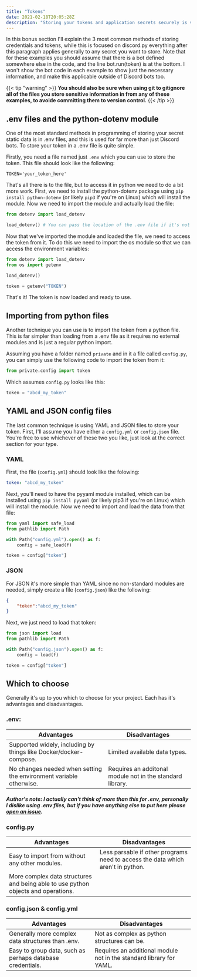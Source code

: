 ```yaml
---
title: "Tokens"
date: 2021-02-18T20:05:28Z
description: "Storing your tokens and application secrets securely is very important. In this bonus tip I'll show the most common ways to do so in Python."
---
```


In this bonus section I'll explain the 3 most common methods of storing credentials and tokens, while this is focused on discord.py everything after this paragraph applies generally to any secret you want to store. Note that for these examples you should assume that there is a bot defined somewhere else in the code, and the line bot.run(token) is at the bottom. I won't show the bot code in each example to show just the necessary information, and make this applicable outside of Discord bots too.

{{< tip "warning" >}}
**You should also be sure when using git to gitignore all of the files you store sensitive information in from any of these examples, to avoide committing them to version control.**
{{< /tip >}}

## .env files and the python-dotenv module

One of the most standard methods in programming of storing your secret static data is in .env files, and this is used for far more than just Discord bots. To store your token in a .env file is quite simple.

Firstly, you need a file named just `.env` which you can use to store the token. This file should look like the following:

```
TOKEN='your_token_here'
```

That's all there is to the file, but to access it in python we need to do a bit more work. First, we need to install the python-dotenv package using `pip install python-dotenv` (or likely `pip3` if you're on Linux) which will install the module. Now we need to import the module and actually load the file:

```py
from dotenv import load_dotenv

load_dotenv() # You can pass the location of the .env file if it's not in a standard location
```

Now that we've imported the module and loaded the file, we need to access the token from it. To do this we need to import the os module so that we can access the environment variables:

```py
from dotenv import load_dotenv
from os import getenv

load_dotenv()

token = getenv("TOKEN")
```

That's it! The token is now loaded and ready to use.

## Importing from python files

Another technique you can use is to import the token from a python file. This is far simpler than loading from a .env file as it requires no external modules and is just a regular python import.

Assuming you have a folder named `private` and in it a file called `config.py`, you can simply use the following code to import the token from it:

```py
from private.config import token
```

Which assumes `config.py` looks like this:

```py
token = "abcd_my_token"
```

## YAML and JSON config files

The last common technique is using YAML and JSON files to store your token. First, I'll assume you have either a `config.yml` or `config.json` file. You're free to use whichever of these two you like, just look at the correct section for your type.

### YAML

First, the file (`config.yml`) should look like the folowing:

```yml
token: "abcd_my_token"
```

Next, you'll need to have the pyyaml module installed, which can be installed using `pip install pyyaml` (or likely pip3 if you're on Linux) which will install the module. Now we need to import and load the data from that file:

```py
from yaml import safe_load
from pathlib import Path

with Path("config.yml").open() as f:
    config = safe_load(f)

token = config["token"]
```

### JSON

For JSON it's more simple than YAML since no non-standard modules are needed, simply create a file (`config.json`) like the following:

```json
{
    "token":"abcd_my_token"
}
```

Next, we just need to load that token:

```py
from json import load
from pathlib import Path

with Path("config.json").open() as f:
    config = load(f)

token = config["token"]
```

## Which to choose

Generally it's up to you which to choose for your project. Each has it's advantages and disadvantages.

### .env:

| Advantages                                                         | Disadvantages                                             |
|--------------------------------------------------------------------|-----------------------------------------------------------|
| Supported widely, including by things like Docker/docker-compose.  | Limited available data types.                             |
| No changes needed when setting the environment variable otherwise. | Requires an additonal module not in the standard library. |

##### Author's note: I actually can't think of more than this for .env, personally I dislike using .env files, but if you have anything else to put here please [open an issue](https://github.com/vcokltfre/tutorial/issues).

### config.py

| Advantages                                                                        | Disadvantages                                                                   |
|-----------------------------------------------------------------------------------|---------------------------------------------------------------------------------|
| Easy to import from without any other modules.                                    | Less parsable if other programs need to access the data which aren't in python. |
| More complex data structures and being able to use python objects and operations. |                                                                                 |

### config.json & config.yml

| Advantages                                                | Disadvantages                                                       |
|-----------------------------------------------------------|---------------------------------------------------------------------|
| Generally more complex data structures than .env.         | Not as complex as python structures can be.                         |
| Easy to group data, such as perhaps database credentials. | Requires an additional module not in the standard library for YAML. |
